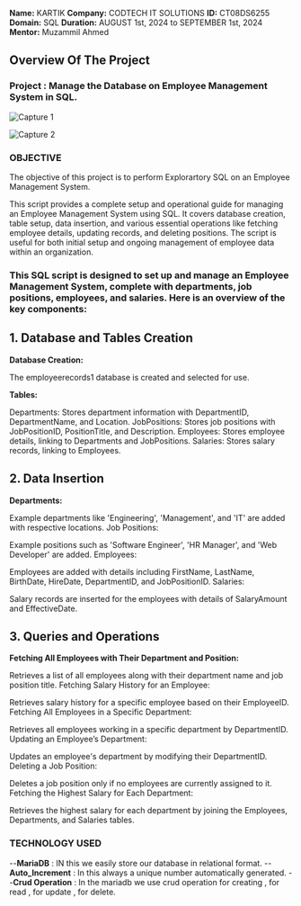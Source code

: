 **Name:** KARTIK
**Company:** CODTECH IT SOLUTIONS
**ID:** CT08DS6255
**Domain:** SQL
**Duration:** AUGUST 1st, 2024 to SEPTEMBER 1st, 2024
**Mentor:** Muzammil Ahmed

## Overview Of The Project

### Project : Manage the Database on Employee Management System in SQL.

![Capture 1](https://github.com/user-attachments/assets/fd055878-867f-47aa-bd0a-723307255cb1)





![Capture 2](https://github.com/user-attachments/assets/67c42f6c-b4fb-428a-839c-32c232510e51)




### OBJECTIVE

The objective of this project is to perform Explorartory SQL on an Employee Management System.

This script provides a complete setup and operational guide for managing an Employee Management System using SQL.
It covers database creation, table setup, data insertion, and various essential operations like fetching employee details, updating records, and deleting positions. The script is useful for both initial setup and ongoing management of employee data within an organization.

### This SQL script is designed to set up and manage an Employee Management System, complete with departments, job positions, employees, and salaries. Here is an overview of the key components:

## 1. Database and Tables Creation

**Database Creation:**

The employeerecords1 database is created and selected for use.

**Tables:**

Departments: Stores department information with DepartmentID, DepartmentName, and Location.
JobPositions: Stores job positions with JobPositionID, PositionTitle, and Description.
Employees: Stores employee details, linking to Departments and JobPositions.
Salaries: Stores salary records, linking to Employees.

## 2. Data Insertion

**Departments:**

Example departments like 'Engineering', 'Management', and 'IT' are added with respective locations.
Job Positions:

Example positions such as 'Software Engineer', 'HR Manager', and 'Web Developer' are added.
Employees:

Employees are added with details including FirstName, LastName, BirthDate, HireDate, DepartmentID, and JobPositionID.
Salaries:

Salary records are inserted for the employees with details of SalaryAmount and EffectiveDate.

## 3. Queries and Operations

**Fetching All Employees with Their Department and Position:**

Retrieves a list of all employees along with their department name and job position title.
Fetching Salary History for an Employee:

Retrieves salary history for a specific employee based on their EmployeeID.
Fetching All Employees in a Specific Department:

Retrieves all employees working in a specific department by DepartmentID.
Updating an Employee’s Department:

Updates an employee's department by modifying their DepartmentID.
Deleting a Job Position:

Deletes a job position only if no employees are currently assigned to it.
Fetching the Highest Salary for Each Department:

Retrieves the highest salary for each department by joining the Employees, Departments, and Salaries tables.

### TECHNOLOGY USED 

--**MariaDB** : IN this we easily store our database in relational format.
--**Auto_Increment** : In this always a unique number automatically generated.
--**Crud Operation** : In the mariadb we use crud operation for creating , for read , for update , for delete.
